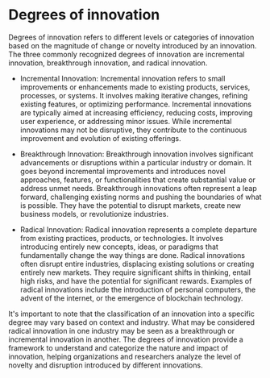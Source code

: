 # Degrees of innovation

Degrees of innovation refers to different levels or categories of innovation based on the magnitude of change or novelty introduced by an innovation. The three commonly recognized degrees of innovation are incremental innovation, breakthrough innovation, and radical innovation.

* Incremental Innovation: Incremental innovation refers to small improvements or enhancements made to existing products, services, processes, or systems. It involves making iterative changes, refining existing features, or optimizing performance. Incremental innovations are typically aimed at increasing efficiency, reducing costs, improving user experience, or addressing minor issues. While incremental innovations may not be disruptive, they contribute to the continuous improvement and evolution of existing offerings.

* Breakthrough Innovation: Breakthrough innovation involves significant advancements or disruptions within a particular industry or domain. It goes beyond incremental improvements and introduces novel approaches, features, or functionalities that create substantial value or address unmet needs. Breakthrough innovations often represent a leap forward, challenging existing norms and pushing the boundaries of what is possible. They have the potential to disrupt markets, create new business models, or revolutionize industries.

* Radical Innovation: Radical innovation represents a complete departure from existing practices, products, or technologies. It involves introducing entirely new concepts, ideas, or paradigms that fundamentally change the way things are done. Radical innovations often disrupt entire industries, displacing existing solutions or creating entirely new markets. They require significant shifts in thinking, entail high risks, and have the potential for significant rewards. Examples of radical innovations include the introduction of personal computers, the advent of the internet, or the emergence of blockchain technology.

It's important to note that the classification of an innovation into a specific degree may vary based on context and industry. What may be considered radical innovation in one industry may be seen as a breakthrough or incremental innovation in another. The degrees of innovation provide a framework to understand and categorize the nature and impact of innovation, helping organizations and researchers analyze the level of novelty and disruption introduced by different innovations.